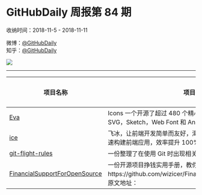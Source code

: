 # GitHubDaily 周报第 84 期

收纳时间：2018-11-5 - 2018-11-11

微博：[@GitHubDaily](https://weibo.com/GitHubDaily)    
知乎：[@GitHubDaily](https://www.zhihu.com/people/githubdaily)

![](https://raw.githubusercontent.com/GitHubDaily/GitHubDaily/master/assets/weixin.png)

---

项目名称 | 项目描述 | 示例图 | 微博
--- | --- | --- | ---
[Eva](status.github_url) | Icons  一个开源了超过 480 个精心制作的图标集合库，支持 SVG，Sketch，Web Font 和 Animations | ![](http://wx2.sinaimg.cn/large/006fiYtfgy1fx2900l4wvj31kw0sigrg.jpg) | [![](https://raw.githubusercontent.com/GitHubDaily/GitHubDaily/master/assets/sina_logo.png)](https://weibo.com/5722964389/H1YIgksvj)
[ice](status.github_url) | 飞冰，让前端开发简单而友好，海量可复用物料，配套桌面工具极速构建前端应用，效率提升 100% | ![](http://wx2.sinaimg.cn/large/006fiYtfgy1fwyq69rov3j312o0tadhz.jpg) | [![](https://raw.githubusercontent.com/GitHubDaily/GitHubDaily/master/assets/sina_logo.png)](https://weibo.com/5722964389/H1FRgEdmF)
[git-flight-rules](status.github_url) | 一份整理了在使用 Git 时出现相关问题后该如何操作解决指南 | ![](http://wx1.sinaimg.cn/large/006fiYtfgy1fwyvv5gy9tj319p7v3x6q.jpg) | [![](https://raw.githubusercontent.com/GitHubDaily/GitHubDaily/master/assets/sina_logo.png)](https://weibo.com/5722964389/H1wqN2xMm)
[FinancialSupportForOpenSource](status.github_url) | 一份开源项目挣钱实用手册，教你如何在参与开源项目时挣钱https://github.com/wizicer/FinancialSupportForOpenSource，原文地址： | ![](http://wx4.sinaimg.cn/large/006fiYtfgy1fwwfh9ow83j31f870lx6p.jpg) | [![](https://raw.githubusercontent.com/GitHubDaily/GitHubDaily/master/assets/sina_logo.png)](https://weibo.com/5722964389/H1dzMooAH)
